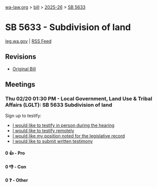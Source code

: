 [wa-law.org](/) > [bill](/bill/) > [2025-26](/bill/2025-26/) > [SB 5633](/bill/2025-26/sb/5633/)

# SB 5633 - Subdivision of land
[leg.wa.gov](https://app.leg.wa.gov/billsummary?BillNumber=5633&Year=2025&Initiative=false) | [RSS Feed](./rss.xml)

## Revisions
* [Original Bill](1/)

## Meetings
### Thu 02/20 01:30 PM - Local Government, Land Use & Tribal Affairs (LGLT): SB 5633 Subdivision of land
Sign up to testify:
* [I would like to testify in person during the hearing](https://app.leg.wa.gov/csi/Testifier/Add?chamber=House&mId=32823&aId=164344&caId=25864&tId=1)
* [I would like to testify remotely](https://app.leg.wa.gov/csi/Testifier/Add?chamber=House&mId=32823&aId=164344&caId=25864&tId=2)
* [I would like my position noted for the legislative record](https://app.leg.wa.gov/csi/Testifier/Add?chamber=House&mId=32823&aId=164344&caId=25864&tId=3)
* [I would like to submit written testimony](https://app.leg.wa.gov/csi/Testifier/Add?chamber=House&mId=32823&aId=164344&caId=25864&tId=4)

#### 0 👍 - Pro

#### 0 👎 - Con

#### 0 ❓ - Other
